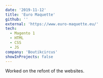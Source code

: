 ```yaml
---
date: '2019-11-12'
title: 'Euro Maquette'
github: ''
external: 'https://www.euro-maquette.eu/'
tech:
  - Magento 1
  - HTML
  - CSS
  - JS
company: 'Boutikcircus'
showInProjects: false
---
```


Worked on the refont of the websites.
